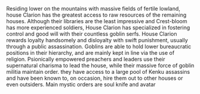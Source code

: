  Residing lower on the mountains with massive fields of fertile lowland, house Clarion has the greatest access to raw resources of the remaining houses. Although their libraries are the least impressive and Crest-bloom has more experienced soldiers, House Clarion has specialized in fostering control and good will with their countless goblin serfs. House Clarion rewards loyalty handsomely and disloyalty with swift punishment, usually through a public assassination. Goblins are able to hold lower bureaucratic positions in their hierarchy, and are mainly kept in line via the use of religion. Psionically empowered preachers and leaders use their supernatural charisma to lead the house, while their massive force of goblin militia maintain order. they have access to a large pool of Kenku assassins and have been known to, on occasion, hire them out to other houses or even outsiders.  Main mystic orders are soul knife and avatar
